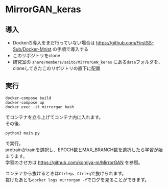 # MirrorGAN_keras

## 導入
- Dockerの導入をまだ行っていない場合は https://github.com/FirstSS-Sub/Docker-Mnist の手順で導入する
- このリポジトリをclone
- 研究室の `share/members/saito/MirrorGAN_keras` にある`data`フォルダを、cloneしてきたこのリポジトリの直下に配置

## 実行
```
docker-compose build
docker-compose up
docker exec -it mirrorgan bash
```
でコンテナを立ち上げてコンテナ内に入れます。  
その後、
```
python3 main.py
```
で実行。  
pretrainかtrainを選択し、EPOCH数とMAX_BRANCH数を選択したら学習が始まります。  
学習のさせ方は https://github.com/komiya-m/MirrorGAN を参照。
  
コンテナから抜けるときは`Ctrl+p`、`Ctrl+q`で抜けられます。  
抜けたあとも`docker logs mirrorgan -f`でログを見ることができます。